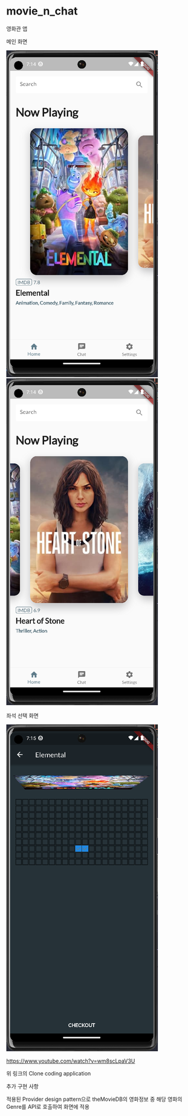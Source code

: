 # movie_n_chat
영화관 앱

메인 화면

![Main Page1](https://github.com/yongyong-john/movie_n_chat/blob/main/images/movie_1.PNG?raw=true)
![Main Page2](https://github.com/yongyong-john/movie_n_chat/blob/main/images/movie_2.PNG?raw=true)

좌석 선택 화면

![Select Chair Page](https://github.com/yongyong-john/movie_n_chat/blob/main/images/select_chair.PNG?raw=true)

https://www.youtube.com/watch?v=wm8scLpaV3U

위 링크의 Clone coding application


추가 구현 사항

적용된 Provider design pattern으로 theMovieDB의 영화정보 중 해당 영화의 Genre를 API로 호출하여 화면에 적용
